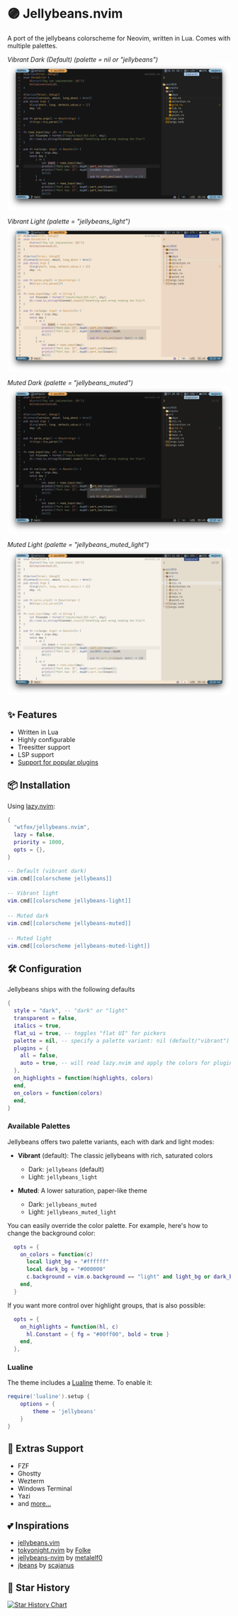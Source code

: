 # 🟣 Jellybeans.nvim

A port of the jellybeans colorscheme for Neovim, written in Lua. Comes with multiple palettes.

_Vibrant Dark (Default) (palette = nil or "jellybeans")_
![Vibrant Dark](./images/default-vibrant.png)

_Vibrant Light (palette = "jellybeans_light")_
![Vibrant Light](./images/default-vibrant-light.png)

_Muted Dark (palette = "jellybeans_muted")_
![Muted Dark](./images/muted.png)

_Muted Light (palette = "jellybeans_muted_light")_
![Muted Light](./images/muted-light.png)

## ✨ Features

- Written in Lua
- Highly configurable
- Treesitter support
- LSP support
- [Support for popular plugins](https://github.com/WTFox/jellybeans.nvim/tree/main/lua/jellybeans/groups)

## 📦 Installation

Using [lazy.nvim](https://github.com/folke/lazy.nvim):

```lua
{
  "wtfox/jellybeans.nvim",
  lazy = false,
  priority = 1000,
  opts = {},
}
```

```lua
-- Default (vibrant dark)
vim.cmd[[colorscheme jellybeans]]

-- Vibrant light
vim.cmd[[colorscheme jellybeans-light]]

-- Muted dark
vim.cmd[[colorscheme jellybeans-muted]]

-- Muted light
vim.cmd[[colorscheme jellybeans-muted-light]]
```

## 🛠️ Configuration

Jellybeans ships with the following defaults

```lua
{
  style = "dark", -- "dark" or "light"
  transparent = false,
  italics = true,
  flat_ui = true, -- toggles "flat UI" for pickers
  palette = nil, -- specify a palette variant: nil (default/"vibrant") or "jellybeans_muted"
  plugins = {
    all = false,
    auto = true, -- will read lazy.nvim and apply the colors for plugins that are installed
  },
  on_highlights = function(highlights, colors)
  end,
  on_colors = function(colors)
  end,
}
```

### Available Palettes

Jellybeans offers two palette variants, each with dark and light modes:

- **Vibrant** (default): The classic jellybeans with rich, saturated colors

  - Dark: `jellybeans` (default)
  - Light: `jellybeans_light`

- **Muted**: A lower saturation, paper-like theme
  - Dark: `jellybeans_muted`
  - Light: `jellybeans_muted_light`

You can easily override the color palette. For example, here's how to change the background color:

```lua
  opts = {
    on_colors = function(c)
      local light_bg = "#ffffff"
      local dark_bg = "#000000"
      c.background = vim.o.background == "light" and light_bg or dark_bg
    end,
  }
```

If you want more control over highlight groups, that is also possible:

```lua
  opts = {
    on_highlights = function(hl, c)
      hl.Constant = { fg = "#00ff00", bold = true }
    end,
  },
```

### Lualine

The theme includes a [Lualine](https://github.com/nvim-lualine/lualine.nvim) theme. To enable it:

```lua
require('lualine').setup {
    options = {
        theme = 'jellybeans'
    }
}
```

## 🔌 Extras Support

- FZF
- Ghostty
- Wezterm
- Windows Terminal
- Yazi
- and [more...](https://github.com/WTFox/jellybeans.nvim/tree/main/extras)

## 💕 Inspirations

- [jellybeans.vim](https://github.com/nanotech/jellybeans.vim)
- [tokyonight.nvim](https://github.com/folke/tokyonight.nvim) by [Folke](https://githubcom/folke)
- [jellybeans-nvim](https://github.com/metalelf0/jellybeans-nvim) by [metalelf0](https://github.com/metalelf0)
- [jbeans](https://github.com/scajanus/jbeans) by [scajanus](https://github.com/scajanus)

## 🌟 Star History

<a href="https://star-history.com/#wtfox/jellybeans.nvim&Date">
 <picture>
   <source media="(prefers-color-scheme: dark)" srcset="https://api.star-history.com/svg?repos=wtfox/jellybeans.nvim&type=Date&theme=dark" />
   <source media="(prefers-color-scheme: light)" srcset="https://api.star-history.com/svg?repos=wtfox/jellybeans.nvim&type=Date" />
   <img alt="Star History Chart" src="https://api.star-history.com/svg?repos=wtfox/jellybeans.nvim&type=Date" />
 </picture>
</a>
